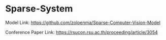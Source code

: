 # Sparse-System

Model Link: https://github.com/zoloenma/Sparse-Computer-Vision-Model

Conference Paper Link: https://rsucon.rsu.ac.th/proceeding/article/3054
